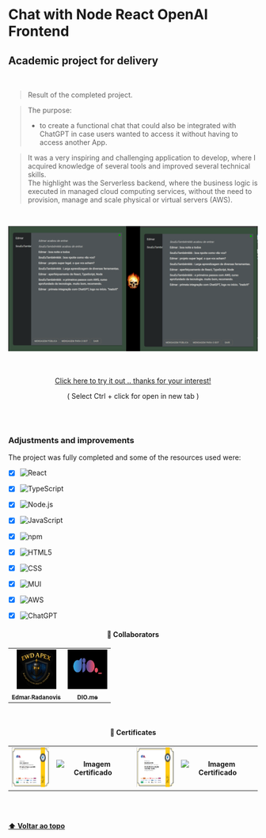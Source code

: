 # Chat with Node React OpenAI Frontend

## Academic project for delivery
<br>

> Result of the completed project.
> <br>

> The purpose:
> - to create a functional chat that could also be integrated with
 ChatGPT in case users wanted to access it without having to access another App.

> It was a very inspiring and challenging application to develop, where I acquired knowledge of several tools and
> improved several technical skills.
> <br>
> The highlight was the Serverless backend, where the business logic is executed in managed cloud computing services,
> without the need to provision, manage and scale physical or virtual servers (AWS).

<br>

<p align="center">
<img src="public/_print_front_1.png" alt="print-screen-image" width="600px" >
</p>
<br>
<br>
<div align="center">
 <a href="https://master.d2uwqmfwqjokju.amplifyapp.com/" >Click here to try it out .. thanks for your interest!</a>
 <p>( Select Ctrl + click for open in new tab )</p>
</div>
 <br>
 <br>


### Adjustments and improvements

The project was fully completed and some of the resources used were:

- [x] ![React](https://img.shields.io/badge/-React-333333?style=flat&logo=react)
- [x] ![TypeScript](https://img.shields.io/badge/-TypeScript-333333?style=flat&logo=typescript&logoColor=2F74C0)
- [x] ![Node.js](https://img.shields.io/badge/-Node.js-333333?style=flat&logo=Node.js)
- [x] ![JavaScript](https://img.shields.io/badge/-JavaScript-333333?style=flat&logo=javascript)
- [x] ![npm](https://img.shields.io/badge/-npm-333333?style=flat&logo=npm)
- [x] ![HTML5](https://img.shields.io/badge/-HTML5-333333?style=flat&logo=HTML5)
- [x] ![CSS](https://img.shields.io/badge/-CSS-333333?style=flat&logo=CSS3&logoColor=1572B6)
- [x] ![MUI](https://img.shields.io/badge/-MUI-333333?style=flat&logo=MUI)
- [x] ![AWS](https://img.shields.io/badge/-AWS-333333?style=flat&logo=amazon)
- [x] ![ChatGPT](https://custom-icon-badges.demolab.com/badge/-ChatGPT-333333?style=flat&logo=openai&logoColor=74AA9C)


<h4 align="center">
  🤝 Collaborators
<h4/>
<table align="center"
  <tr>
    <td align="center">
      <a href="https://www.linkedin.com/in/edmar-radanovis-0130b611a/">
        <img src="public/Logo_EWD_APEX.png" width="80px;"height="80px;" alt="Logo da EWD Apex"/><br>
      <sub>
        <b>Edmar Radanovis</b>
      </sub>
      </a>
    </td>
    <td align="center">
      <a href="https://www.dio.me/">
        <img src="public/logodio.jpg" width="80px;" height="80px;" alt="Logo DIO"/><br>
      <sub>
        <b>DIO.me</b>
      </sub>
      </a>
    </td>
  </tr>
</table>
<br>

<h4 align="center">
  🥇 Certificates
<h4/>
<table align="center">
  <tr>
    <td align="center">
      <img src="public/Certificado 35 _  primeiros passos com AWS.png" width="80px;" height="80px;" alt="Imagem Certificado"/><br>
    </td>
    <td align="center">
      <img src="public/Certificado 36 _  imersão ao ecossistema Cloud Data AWS.png" width="80px;" height="80px;" alt="Imagem Certificado"/><br>
    </td>
    <td align="center">
      <img src="public/Certificado 37 _  desenvolvendo soluções Serveless na AWS.png" width="80px;" height="80px;" alt="Imagem Certificado"/><br>
    </td>
    <td align="center">
      <img src="public/Certificado 38 _  infraestrutura como código com Serveless com framework na AWS.png" width="80px;" height="80px;" alt="Imagem Certificado"/><br>
    </td>
  </tr>
</table>
<br>
<br>

[⬆ Voltar ao topo](#chat-with-node-react-openai-frontend)
